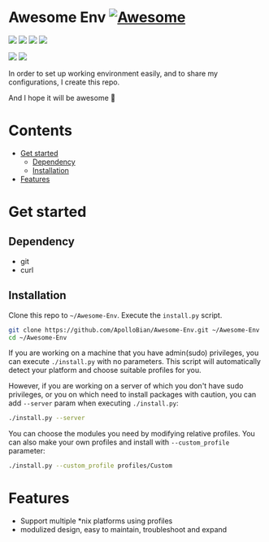 # Awesome Env [![Awesome](https://awesome.re/badge.svg)](https://awesome.re)
![](https://img.shields.io/badge/version-stable-brightgreen.svg?style=flat-square)
![](https://img.shields.io/badge/language-bash-green.svg?style=flat-square)
![](https://img.shields.io/badge/language-python-green.svg?style=flat-square)
![](https://img.shields.io/badge/platform-ArchLinux%20|%20macOS%20|%20Ubuntu-orange.svg?style=flat-square)

![](https://img.shields.io/badge/license-GPL_License-blue.svg?style=flat-square)
![](https://img.shields.io/github/last-commit/ApolloBian/Awesome-Env.svg?style=flat-square)

In order to set up working environment easily, and to share my configurations, I create this repo.

And I hope it will be awesome :penguin:

# Contents

 - [Get started](#get-started)
    - [Dependency](#dependency)
    - [Installation](#installation)
 - [Features](#features)

# Get started
## Dependency
 - git
 - curl
## Installation
Clone this repo to `~/Awesome-Env`. Execute the `install.py` script.
```bash
git clone https://github.com/ApolloBian/Awesome-Env.git ~/Awesome-Env
cd ~/Awesome-Env
```
If you are working on a machine that you have admin(sudo) privileges, you can execute `./install.py` with no parameters.
This script will automatically detect your platform and choose suitable profiles for you.

However, if you are working on a server of which you don't have sudo privileges, or you on which need to install packages with caution,
you can add `--server` param when executing `./install.py`:
```bash
./install.py --server
```

You can choose the modules you need by modifying relative profiles. You can also make your own profiles and install with `--custom_profile` parameter:
```bash
./install.py --custom_profile profiles/Custom
```


# Features
 - Support multiple \*nix platforms using profiles
 - modulized design, easy to maintain, troubleshoot and expand

